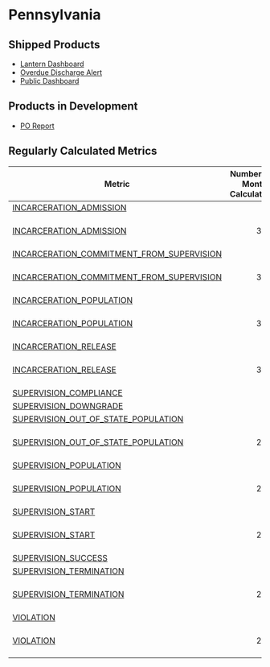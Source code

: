 # Pennsylvania

## Shipped Products

  - [Lantern Dashboard](../products/lantern_dashboard/lantern_dashboard_summary.md)
  - [Overdue Discharge Alert](../products/overdue_discharge_alert/overdue_discharge_alert_summary.md)
  - [Public Dashboard](../products/public_dashboard/public_dashboard_summary.md)

## Products in Development

  - [PO Report](../products/po_report/po_report_summary.md)

## Regularly Calculated Metrics

|                                                        **Metric**                                                        |**Number of Months Calculated**|**Calculation Frequency**|
|--------------------------------------------------------------------------------------------------------------------------|------------------------------:|-------------------------|
|[INCARCERATION_ADMISSION](../metrics/incarceration/incarceration_admission_metrics.md)                                    |                             36|daily                    |
|[INCARCERATION_ADMISSION](../metrics/incarceration/incarceration_admission_metrics.md)                                    |                            360|triggered by code changes|
|[INCARCERATION_COMMITMENT_FROM_SUPERVISION](../metrics/incarceration/incarceration_commitment_from_supervision_metrics.md)|                             36|daily                    |
|[INCARCERATION_COMMITMENT_FROM_SUPERVISION](../metrics/incarceration/incarceration_commitment_from_supervision_metrics.md)|                            360|triggered by code changes|
|[INCARCERATION_POPULATION](../metrics/incarceration/incarceration_population_metrics.md)                                  |                             36|daily                    |
|[INCARCERATION_POPULATION](../metrics/incarceration/incarceration_population_metrics.md)                                  |                            360|triggered by code changes|
|[INCARCERATION_RELEASE](../metrics/incarceration/incarceration_release_metrics.md)                                        |                             36|daily                    |
|[INCARCERATION_RELEASE](../metrics/incarceration/incarceration_release_metrics.md)                                        |                            360|triggered by code changes|
|[SUPERVISION_COMPLIANCE](../metrics/supervision/supervision_case_compliance_metrics.md)                                   |                             36|daily                    |
|[SUPERVISION_DOWNGRADE](../metrics/supervision/supervision_downgrade_metrics.md)                                          |                             36|daily                    |
|[SUPERVISION_OUT_OF_STATE_POPULATION](../metrics/supervision/supervision_out_of_state_population_metrics.md)              |                             36|daily                    |
|[SUPERVISION_OUT_OF_STATE_POPULATION](../metrics/supervision/supervision_out_of_state_population_metrics.md)              |                            240|triggered by code changes|
|[SUPERVISION_POPULATION](../metrics/supervision/supervision_population_metrics.md)                                        |                             36|daily                    |
|[SUPERVISION_POPULATION](../metrics/supervision/supervision_population_metrics.md)                                        |                            240|triggered by code changes|
|[SUPERVISION_START](../metrics/supervision/supervision_start_metrics.md)                                                  |                             36|daily                    |
|[SUPERVISION_START](../metrics/supervision/supervision_start_metrics.md)                                                  |                            240|triggered by code changes|
|[SUPERVISION_SUCCESS](../metrics/supervision/supervision_success_metrics.md)                                              |                             36|daily                    |
|[SUPERVISION_TERMINATION](../metrics/supervision/supervision_termination_metrics.md)                                      |                             36|daily                    |
|[SUPERVISION_TERMINATION](../metrics/supervision/supervision_termination_metrics.md)                                      |                            240|triggered by code changes|
|[VIOLATION](../metrics/violation/violation_with_response_metrics.md)                                                      |                             36|daily                    |
|[VIOLATION](../metrics/violation/violation_with_response_metrics.md)                                                      |                            240|triggered by code changes|
